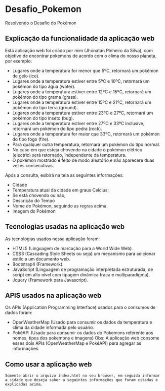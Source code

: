 # Desafio_Pokemon
Resolvendo o Desafio do Pokémon

 ## Explicação da funcionalidade da aplicação web
 
 Está aplicação web foi criado por mim (Jhonatan Pinheiro da Silva), com objetivo de encontrar pokemons de acordo com o clima do nosso planeta,
 por exemplo:
 
  - Lugares onde a temperatura for menor que 5ºC, retornará um pokémon de gelo (ice).
  - Lugares onde a temperatura estiver entre 5ºC e 10ºC, retornará um pokémon do tipo água (water).
  - Lugares onde a temperatura estiver entre 12ºC e 15ºC, retornará um pokémon do tipo grama (grass).
  - Lugares onde a temperatura estiver entre 15ºC e 21ºC, retornará um pokémon do tipo terra (ground).
  - Lugares onde a temperatura estiver entre 23ºC e 27ºC, retornará um pokémon do tipo inseto (bug).
  - Lugares onde a temperatura estiver entre 27ºC e 33ºC inclusive, retornará um pokémon do tipo pedra (rock).
  - Lugares onde a temperatura for maior que 33ºC, retornará um pokémon do tipo fogo (fire).
  - Para qualquer outra temperatura, retornará um pokémon do tipo normal.
  - No caso em que esteja chovendo na cidade o pokémon elétrico (electric) será retornado, independente da temperatura.
  - O pokémon mostrado é feito de modo aleatório e não aparecere duas vezes consecutivas.
  
 
 Após a consulta, exibirá na tela as seguintes informações:
  
  - Cidade 
  - Temperatura atual da cidade em graus Celcius;
  - Se está chovendo ou não;
  - Descrição do Tempo
  - Nome do Pokémon, seguindo as regras acima.
  - Imagem do Pokémon 
  
  ## Tecnologias usadas na aplicação web
 
  As tecnologias usados nessa aplicação foram:
  - HTML5 (Linguagem de marcação para a World Wide Web). 
  - CSS3 (Cascading Style Sheets  ou seja) um mecanismo para adicionar estilo a um documento web.
  - Bootstrap4 (Framework).
  - JavaScript (Linguagem de programação interpretada estruturada, de script em alto nível com tipagem dinâmica fraca e multiparadigma).
  - Jquery (Framework para Javascript).
  
  ## APIS usados na aplicação web
  
  Os APIs (Application Programming Interface) usados para o consumos de dados foram:
  -  OpenWeatherMap (Usado para consumir os dados da temperatura e clima da cidade informada pelo usuário.
  -  PokéAPI (Usado para consumir os dados do Pokemons referente aos nomes, tipos dos pokemons e imagens)
     Obs: A aplicação web consome esses dois APIs (OpenWeatherMap e PokéAPI) para agregar as informações.
  
  ## Como usar a aplicação web
    Somente abrir o arquivo index.html no seu browser, em seguida informar a cidade que deseja saber a seguintes informações que foram citadas e explicadas acima.
    
  

